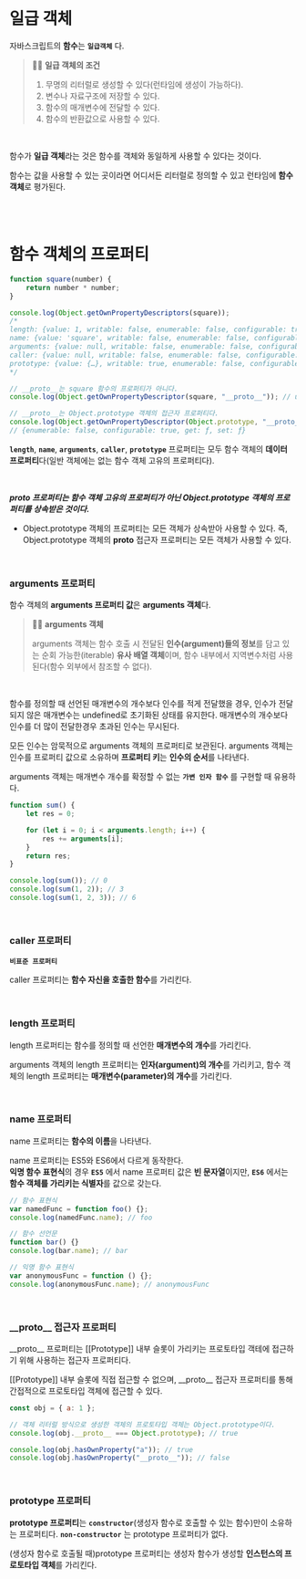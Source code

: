 # 일급 객체

자바스크립트의 **함수**는 **`일급객체`** 다.

> ✍🏻 **일급 객체의 조건**
>
> 1. 무명의 리터럴로 생성할 수 있다(런타임에 생성이 가능하다).
> 2. 변수나 자료구조에 저장할 수 있다.
> 3. 함수의 매개변수에 전달할 수 있다.
> 4. 함수의 반환값으로 사용할 수 있다.

<br>

함수가 **일급 객체**라는 것은 함수를 객체와 동일하게 사용할 수 있다는 것이다.

함수는 값을 사용할 수 있는 곳이라면 어디서든 리터럴로 정의할 수 있고 런타임에 **함수 객체**로 평가된다.

<br><br>

# 함수 객체의 프로퍼티

```jsx
function square(number) {
    return number * number;
}

console.log(Object.getOwnPropertyDescriptors(square));
/*
length: {value: 1, writable: false, enumerable: false, configurable: true}
name: {value: 'square', writable: false, enumerable: false, configurable: true}
arguments: {value: null, writable: false, enumerable: false, configurable: false}
caller: {value: null, writable: false, enumerable: false, configurable: false}
prototype: {value: {…}, writable: true, enumerable: false, configurable: false}
*/

// __proto__는 square 함수의 프로퍼티가 아니다.
console.log(Object.getOwnPropertyDescriptor(square, "__proto__")); // undefined

// __proto__는 Object.prototype 객체의 접근자 프로퍼티다.
console.log(Object.getOwnPropertyDescriptor(Object.prototype, "__proto__"));
// {enumerable: false, configurable: true, get: ƒ, set: ƒ}
```

**`length`**, **`name`**, **`arguments`**, **`caller`**, **`prototype`** 프로퍼티는 모두 함수 객체의 **데이터 프로퍼티**다(일반 객체에는 없는 함수 객체 고유의 프로퍼티다).

<br>

_**proto 프로퍼티는 함수 객체 고유의 프로퍼티가 아닌 Object.prototype 객체의 프로퍼티를 상속받은 것이다.**_

-   Object.prototype 객체의 프로퍼티는 모든 객체가 상속받아 사용할 수 있다. 즉, Object.prototype 객체의 **proto** 접근자 프로퍼티는 모든 객체가 사용할 수 있다.

<br>

### arguments 프로퍼티

함수 객체의 **arguments 프로퍼티 값**은 **arguments 객체**다.

> ✍🏻 **arguments 객체**
>
> arguments 객체는 함수 호출 시 전달된 **인수(argument)들의 정보**를 담고 있는 순회 가능한(iterable) **유사 배열 객체**이며, 함수 내부에서 지역변수처럼 사용된다(함수 외부에서 참조할 수 없다).

<br>

함수를 정의할 때 선언된 매개변수의 개수보다 인수를 적게 전달했을 경우, 인수가 전달되지 않은 매개변수는 undefined로 초기화된 상태를 유지한다. 매개변수의 개수보다 인수를 더 많이 전달한경우 초과된 인수는 무시된다.

모든 인수는 암묵적으로 arguments 객체의 프로퍼티로 보관된다. arguments 객체는 인수를 프로퍼티 값으로 소유하며 **프로퍼티 키**는 **인수의 순서**를 나타낸다.

arguments 객체는 매개변수 개수를 확정할 수 없는 **`가변 인자 함수`** 를 구현할 때 유용하다.

```jsx
function sum() {
    let res = 0;

    for (let i = 0; i < arguments.length; i++) {
        res += arguments[i];
    }
    return res;
}

console.log(sum()); // 0
console.log(sum(1, 2)); // 3
console.log(sum(1, 2, 3)); // 6
```

<br>

### caller 프로퍼티

**`비표준 프로퍼티`**

caller 프로퍼티는 **함수 자신을 호출한 함수**를 가리킨다.

<br>

### length 프로퍼티

length 프로퍼티는 함수를 정의할 때 선언한 **매개변수의 개수**를 가리킨다.

arguments 객체의 length 프로퍼티는 **인자(argument)의 개수**를 가리키고, 함수 객체의 length 프로퍼티는 **매개변수(parameter)의 개수**를 가리킨다.

<br>

### name 프로퍼티

name 프로퍼티는 **함수의 이름**을 나타낸다.

name 프로퍼티는 ES5와 ES6에서 다르게 동작한다.<br>
**익명 함수 표현식**의 경우 **`ES5`** 에서 name 프로퍼티 값은 **빈 문자열**이지만, **`ES6`** 에서는 **함수 객체를 가리키는 식별자**를 값으로 갖는다.

```jsx
// 함수 표현식
var namedFunc = function foo() {};
console.log(namedFunc.name); // foo

// 함수 선언문
function bar() {}
console.log(bar.name); // bar

// 익명 함수 표현식
var anonymousFunc = function () {};
console.log(anonymousFunc.name); // anonymousFunc
```

<br>

### \_\_proto\_\_ 접근자 프로퍼티

\_\_proto\_\_ 프로퍼티는 [[Prototype]] 내부 슬롯이 가리키는 프로토타입 객테에 접근하기 위해 사용하는 접근자 프로퍼티다.

[[Prototype]] 내부 슬롯에 직접 접근할 수 없으며, \_\_proto\_\_ 접근자 프로퍼티를 통해 간접적으로 프로토타입 객체에 접근할 수 있다.

```jsx
const obj = { a: 1 };

// 객체 리터럴 방식으로 생성한 객체의 프로토타입 객체는 Object.prototype이다.
console.log(obj.__proto__ === Object.prototype); // true

console.log(obj.hasOwnProperty("a")); // true
console.log(obj.hasOwnProperty("__proto__")); // false
```

<br>

### prototype 프로퍼티

**prototype 프로퍼티**는 **`constructor`**(생성자 함수로 호출할 수 있는 함수)만이 소유하는 프로퍼티다.
**`non-constructor`** 는 prototype 프로퍼티가 없다.

(생성자 함수로 호출될 때)prototype 프로퍼티는 생성자 함수가 생성할 **인스턴스의 프로토타입 객체**를 가리킨다.
